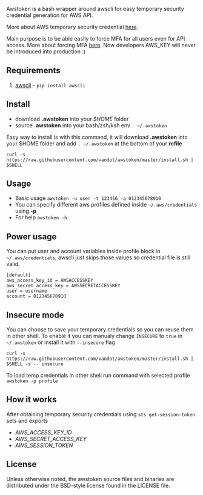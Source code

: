 Awstoken is a bash wrapper around awscli for easy temporary security credential generation for AWS API.

More about AWS temporary security credential [here](https://docs.aws.amazon.com/IAM/latest/UserGuide/id_credentials_temp.html).

Main purpose is to be able easily to force MFA for all users even for API access.
More about forcing MFA [here](https://www.trek10.com/blog/improving-the-aws-force-mfa-policy-for-IAM-users/).
Now developers AWS_KEY will never be introduced into production :)

## Requirements

  1. [awscli](https://aws.amazon.com/cli/) - `pip install awscli`

## Install

- download **.awstoken** into your *$HOME* folder
- source **.awstoken** into your bash/zsh/ksh env `. ~/.awstoken`

Easy way to install is with this command, it will download **.awstoken** into your $HOME folder and add `. ~/.awstoken` at the bottom of your **rcfile**

`curl -s https://raw.githubusercontent.com/vandot/awstoken/master/install.sh | $SHELL`

## Usage

- Basic usage `awstoken -u user -t 123456 -a 012345678910`
- You can specify different aws profiles defined inside `~/.aws/credentials` using **-p**
- For help `awstoken -h`

## Power usage

You can put user and account variables inside profile block in `~/.aws/credentials`, awscli just skips those values so credential file is still valid.
```
[default]
aws_access_key_id = AWSACCESSKEY
aws_secret_access_key = AWSSECRETACCESSKEY
user = username
account = 012345678910
```

## Insecure mode

You can choose to save your temporary credentials so you can reuse them in other shell.
To enable it you can manualy change `INSECURE` to `true` in `~/.awstoken` or install it with `--insecure` flag

`curl -s https://raw.githubusercontent.com/vandot/awstoken/master/install.sh | $SHELL -s -- insecure`

To load temp credentials in other shell run command with selected profile
`awstoken -p profile`

## How it works

After obtaining temporary security credentials using `sts get-session-token` sets and exports 
- *AWS_ACCESS_KEY_ID*
- *AWS_SECRET_ACCESS_KEY*
- *AWS_SESSION_TOKEN*

## License

Unless otherwise noted, the awstoken source files and binaries are distributed under the BSD-style license found in the LICENSE file.